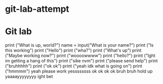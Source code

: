 # git-lab-attempt
# Git lab
print ("What is up, world?")
name = input("What is your name?")
print ("Is this working")
print ("Hello")
print ("wha?")
print ("What's up")
print ("Maybe working now?")
print ("woooowwww")
print ("hello?")
print ("Ight im getting a hang of this")
print ("sike nvm")
print ("please send help")
print ("bruhhhhh")
print ("ok ok")
print ("yeah idk what is going on")
print ("hmmmm")
yeah
please work
yessssssss
ok ok ok ok
bruh bruh hold up
yaaaayyyyyyyy
ight bet 
